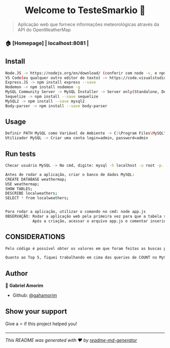 <h1 align="center">Welcome to TesteSmarkio 👋</h1>

> Aplicação web que fornece informações meteorológicas através da API do OpenWeatherMap 

### 🏠 [Homepage] | localhost:8081 |

## Install

```sh
Node.JS -> https://nodejs.org/en/download/ (conferir com node -v, e npm -v)
VS Code(ou qualquer outro editor de texto) -> https://code.visualstudio.com/download#
Express.JS -> npm install express --save
Nodemon -> npm install nodemon -g 
MySQL Community Server -> MySQL Installer -> Server only(Standalone, Development Machine) -> https://dev.mysql.com/downloads/windows/installer/8.0.html
Sequelize -> npm install --save sequelize
MySQL2 -> npm install --save mysql2
Body-parser -> npm install --save body-parser
```

## Usage

```sh
Definir PATH MySQL como Variável de Ambiente -> C:\Program Files\MySQL\MySQL Server 8.0\bin
Utilizador MySQL -> Criar uma conta login=admin, password=admin
```

## Run tests

```sh
Checar usuário MySQL -> No cmd, digite: mysql -h localhost -u root -p. Password = admin

Antes de rodar a aplicação, criar o banco de dados MySQL:
CREATE DATABASE weathermap;
USE weathermap;
SHOW TABLES;
DESCRIBE localweathers;
SELECT * from localweathers;


Para rodar a aplicação, utilizar o comando no cmd: node app.js
OBSERVAÇÃO: Rodar a aplicação web pela primeira vez para que a tabela seja criada no banco de dados(weathermap).
			Após a criação, acessar o arquivo app.js e comentar inserindo // na linha: Localweather.sync({force: true}) (app.js:44)
```

## CONSIDERATIONS

```sh
Pelo código é possível obter os valores em que foram feitas as buscas por Cidades, mas não obtive êxito a tempo de colocá-lo a tempo no histórico de buscas.

Quanto ao Top 5, fiquei trabalhando em cima das queries de COUNT no MySQL, mas não obtive êxito em implementá-lo. 
```

## Author

👤 **Gabriel Amorim**

* Github: [@gahamorim](https://github.com/gahamorim)

## Show your support

Give a ⭐️ if this project helped you!

***
_This README was generated with ❤️ by [readme-md-generator](https://github.com/kefranabg/readme-md-generator)_